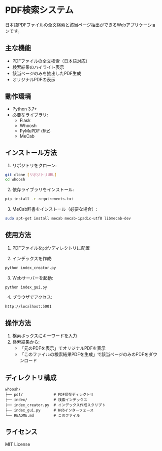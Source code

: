 # PDF検索システム

日本語PDFファイルの全文検索と該当ページ抽出ができるWebアプリケーションです。

## 主な機能

- PDFファイルの全文検索（日本語対応）
- 検索結果のハイライト表示
- 該当ページのみを抽出したPDF生成
- オリジナルPDFの表示

## 動作環境

- Python 3.7+
- 必要なライブラリ:
  - Flask
  - Whoosh
  - PyMuPDF (fitz)
  - MeCab

## インストール方法

1. リポジトリをクローン:
```bash
git clone [リポジトリURL]
cd whoosh
```

2. 依存ライブラリをインストール:
```bash
pip install -r requirements.txt
```

3. MeCab辞書をインストール（必要な場合）:
```bash
sudo apt-get install mecab mecab-ipadic-utf8 libmecab-dev
```

## 使用方法

1. PDFファイルを`pdf/`ディレクトリに配置

2. インデックスを作成:
```bash
python index_creator.py
```

3. Webサーバーを起動:
```bash
python index_gui.py
```

4. ブラウザでアクセス:
```
http://localhost:5001
```

## 操作方法

1. 検索ボックスにキーワードを入力
2. 検索結果から:
   - 「元のPDFを表示」でオリジナルPDFを表示
   - 「このファイルの検索結果PDFを生成」で該当ページのみのPDFをダウンロード

## ディレクトリ構成

```
whoosh/
├── pdf/              # PDF保存ディレクトリ
├── index/            # 検索インデックス
├── index_creator.py  # インデックス作成スクリプト
├── index_gui.py      # Webインターフェース
└── README.md         # このファイル
```

## ライセンス

MIT License
